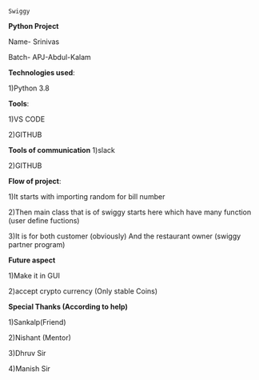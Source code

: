                                                                                  Swiggy  

****Python Project****

Name- Srinivas

Batch- APJ-Abdul-Kalam



**Technologies used**:

1)Python 3.8



**Tools**:

1)VS CODE

2)GITHUB



**Tools of communication**
1)slack

2)GITHUB



**Flow of project**:

1)It starts with importing random for bill number

2)Then main class that is of swiggy starts here which have many function (user define fuctions)

3)It is for both customer (obviously) And the restaurant owner (swiggy partner program)
 
 
 
**Future aspect**

1)Make it in GUI

2)accept crypto currency (Only stable Coins)



**Special Thanks (According to help)**

1)Sankalp(Friend) 

2)Nishant (Mentor)

3)Dhruv Sir 

4)Manish Sir
